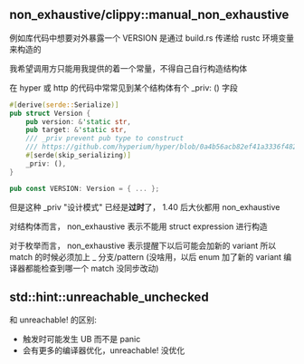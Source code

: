 ## non_exhaustive/clippy::manual_non_exhaustive

例如库代码中想要对外暴露一个 VERSION 是通过 build.rs 传递给 rustc 环境变量来构造的

我希望调用方只能用我提供的着一个常量，不得自己自行构造结构体

在 hyper 或 http 的代码中常常见到某个结构体有个 _priv: () 字段

```rust
#[derive(serde::Serialize)]
pub struct Version {
    pub version: &'static str,
    pub target: &'static str,
    /// _priv prevent pub type to construct
    /// https://github.com/hyperium/hyper/blob/0a4b56acb82ef41a3336f482b240c67c784c434f/src/client/connect/dns.rs#L47
    #[serde(skip_serializing)]
    _priv: (),
}

pub const VERSION: Version = { ... };
```

但是这种 _priv "设计模式" 已经是**过时**了， 1.40 后大伙都用 non_exhaustive

对结构体而言， non_exhaustive 表示不能用 struct expression 进行构造

对于枚举而言， non_exhaustive 表示提醒下以后可能会加新的 variant 所以 match 的时候必须加上 _ 分支/pattern (没啥用，以后 enum 加了新的 variant 编译器都能检查到哪一个 match 没同步改动)

## std::hint::unreachable_unchecked

和 unreachable! 的区别:
- 触发时可能发生 UB 而不是 panic
- 会有更多的编译器优化，unreachable! 没优化
